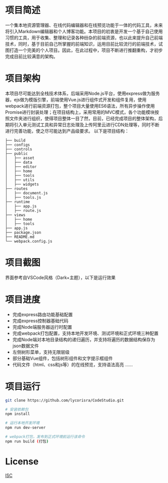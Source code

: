 # 项目简述
一个集本地资源管理器、在线代码编辑器和在线预览功能于一体的代码工具，未来将引入Markdown编辑器和个人博客功能。本项目的初衷是开发一个基于自己使用习惯的工具，用于收集、整理和记录各种纷杂的前端资源，也以此来提升自己前端技术，同时，基于目前自己所掌握的前端知识，运用目前比较流行的前端技术，试图打造一个完美的个人项目。因此，在此过程中，项目不断进行推翻重构，才初步完成目前比较满意的架构。
# 项目架构
本项目尽可能达到全栈技术体系，后端采用Node.js平台，使用express做为服务器，ejs做为模版引擎，前端使用Vue.js进行组件式开发和组件复用，使用webpack进行前端资源打包，整个项目大量使用ES6语法，所有异步操作使用Promise进行封装处理；在项目结构上，采用常用的MVC模式，各个功能模块按照文件夹进行组织，使得项目整体一目了然，目前，已经完成项目的整体架构，后期将引入单元测试工具和异常日志处理及上传阿里云进行CDN处理等，同时不断进行完善功能，使之尽可能达到产品级要求。
以下是项目结构：
```tree
├── build
├── configs
├── controls
├── public
│   ├── asset
│   ├── data
│   ├── editor
│   ├── home
│   ├── tools
│   ├── utils
│   ├── widgets
├── routes
│   ├── document.js
│   ├── tools.js
├── runtime
│   ├── app.js
│   ├── route.js
├── views
│   ├── home
│   ├── tools
├── app.js
├── package.json
├── README.md
└── webpack.config.js
```
# 项目截图
界面参考自VSCode风格（Dark+主题），以下是运行效果
# 项目进度
- 完成express路由功能基础配置
- 完成express控制器基础代码
- 完成Node端服务器运行时配置
- 完成webpack打包配置，支持本地开发环境、测试环境和正式环境三种配置
- 完成Node端对本地目录结构的递归遍历，并支持将遍历的数据结构保存为json数据文件
- 左侧树形菜单，支持无限层级
- 部分基础Vue组件，包括树形组件和文字提示框组件
- 代码文件（html、css和js等）的在线预览，支持语法高亮
......
# 项目运行
``` bash
git clone https://github.com/lycorisra/CodeStudio.git  

# 安装依赖包
npm install

# 运行本地开发环境
npm run dev-server

# webpack打包，发布到正式环境前运行该命令
npm run build (打包)

```
# License
[ISC](https://github.com/lycorisra/CodeStudio/blob/master/LICENSE)